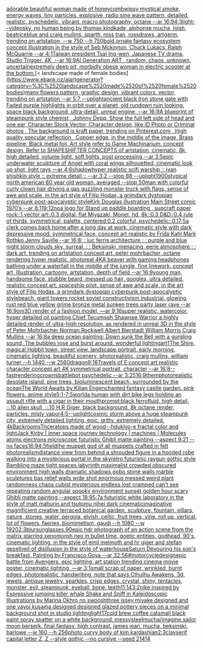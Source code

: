 [adorable beautiful woman made of honeycomb](https://www.ebank.nz/aiartgenerator?category=adorable%2520beautiful%2520woman%2520made%2520of%2520honeycomb)[wipsy mystical smoke, energy waves, tiny particles, explosive, radio sine wave pattern, detailed, realistic, pyschedelic, vibrant, macro photography, octane --ar 16:9](https://www.ebank.nz/aiartgenerator?category=wipsy%2520mystical%2520smoke%2C%2520energy%2520waves%2C%2520tiny%2520particles%2C%2520explosive%2C%2520radio%2520sine%2520wave%2520pattern%2C%2520detailed%2C%2520realistic%2C%2520pyschedelic%2C%2520vibrant%2C%2520macro%2520photography%2C%2520octane%2520--ar%252016%3A9)[4:3](https://www.ebank.nz/aiartgenerator?category=4%3A3)[light](https://www.ebank.nz/aiartgenerator?category=light)[--video](https://www.ebank.nz/aiartgenerator?category=--video)[sky, no human being,by thomas kindkade, alphonse mucha, loish, beatriceblue and craig mullins, sparth, ross tran, rossdraws, artgerm, trending on artstation, --w 750 --h 750](https://www.ebank.nz/aiartgenerator?category=sky%2C%2520no%2520human%2520being%2Cby%2520thomas%2520kindkade%2C%2520alphonse%2520mucha%2C%2520loish%2C%2520beatriceblue%2520and%2520craig%2520mullins%2C%2520sparth%2C%2520ross%2520tran%2C%2520rossdraws%2C%2520artgerm%2C%2520trending%2520on%2520artstation%2C%2520--w%2520750%2520--h%2520750)[bold ornate fantasy ecosystem concept illustration in the style of Seb Mckinnon, Chuck Lukacs, Ralph McQuarrie --ar 4:1](https://www.ebank.nz/aiartgenerator?category=bold%2520ornate%2520fantasy%2520ecosystem%2520concept%2520illustration%2520in%2520the%2520style%2520of%2520Seb%2520Mckinnon%2C%2520Chuck%2520Lukacs%2C%2520Ralph%2520McQuarrie%2520--ar%25204%3A1)[Taiwan president Tsai Ing-wen, Japanese TV drama, Studio Trigger, 4K, --ar 16:9](https://www.ebank.nz/aiartgenerator?category=Taiwan%2520president%2520Tsai%2520Ing-wen%2C%2520Japanese%2520TV%2520drama%2C%2520Studio%2520Trigger%2C%25204K%2C%2520--ar%252016%3A9)[AI Generation ART , random, chaos, unknown, uncertain](https://www.ebank.nz/aiartgenerator?category=AI%2520Generation%2520ART%2520%2C%2520random%2C%2520chaos%2C%2520unknown%2C%2520uncertain)[extremely deep pit, morbidly obese woman in electric scooter  at the bottom.](https://www.ebank.nz/aiartgenerator?category=extremely%2520deep%2520pit%2C%2520morbidly%2520obese%2520woman%2520in%2520electric%2520scooter%2520%2520at%2520the%2520bottom.)[< landscape made of female bodies](https://www.ebank.nz/aiartgenerator?category=%3C%2520landscape%2520made%2520of%2520female%2520bodies)[many flowers pattern, graphic design, vibrant colors, vector, trending on artstation --ar 5:7 --uplight](https://www.ebank.nz/aiartgenerator?category=many%2520flowers%2520pattern%2C%2520graphic%2520design%2C%2520vibrant%2520colors%2C%2520vector%2C%2520trending%2520on%2520artstation%2520--ar%25205%3A7%2520--uplight)[ancient black Iron stone gate with Faded purple highlights in orbit over a planet, old rundown ruin looking, space black background, ultra-detail, unreal engine, --ar 16:9](https://www.ebank.nz/aiartgenerator?category=ancient%2520black%2520Iron%2520stone%2520gate%2520with%2520Faded%2520purple%2520highlights%2520in%2520orbit%2520over%2520a%2520planet%2C%2520old%2520rundown%2520ruin%2520looking%2C%2520space%2520black%2520background%2C%2520ultra-detail%2C%2520unreal%2520engine%2C%2520--ar%252016%3A9)[A blueprint of steampunk style chemist , Johnny Depp,  Show the full left side of head and one ear,  Character Stock Vector, Character design, like ID Photo or Criminal photos , The background is kraft paper,  trending on Pinterest.com  , High quality specular reflection ,  Copper  edge, in the middle of the image, Brass pipeline,  Black metal foil,  Art style refer to Game Machinarium.  concept design, Refer to SHAPESHIFTER CONCEPTS  of artstation, cinematic,  8k, high detailed,  volume light,  soft lights,  post processing    --ar 3:5](https://www.ebank.nz/aiartgenerator?category=A%2520blueprint%2520of%2520steampunk%2520style%2520chemist%2520%2C%2520Johnny%2520Depp%2C%2520%2520Show%2520the%2520full%2520left%2520side%2520of%2520head%2520and%2520one%2520ear%2C%2520%2520Character%2520Stock%2520Vector%2C%2520Character%2520design%2C%2520like%2520ID%2520Photo%2520or%2520Criminal%2520photos%2520%2C%2520The%2520background%2520is%2520kraft%2520paper%2C%2520%2520trending%2520on%2520Pinterest.com%2520%2520%2C%2520High%2520quality%2520specular%2520reflection%2520%2C%2520%2520Copper%2520%2520edge%2C%2520in%2520the%2520middle%2520of%2520the%2520image%2C%2520Brass%2520pipeline%2C%2520%2520Black%2520metal%2520foil%2C%2520%2520Art%2520style%2520refer%2520to%2520Game%2520Machinarium.%2520%2520concept%2520design%2C%2520Refer%2520to%2520SHAPESHIFTER%2520CONCEPTS%2520%2520of%2520artstation%2C%2520cinematic%2C%2520%25208k%2C%2520high%2520detailed%2C%2520%2520volume%2520light%2C%2520%2520soft%2520lights%2C%2520%2520post%2520processing%2520%2520%2520%2520--ar%25203%3A5)[epic underwater sculpture of Angel with coral wings silhouetted, cinematic look up shot, light rays —ar 4:6](https://www.ebank.nz/aiartgenerator?category=epic%2520underwater%2520sculpture%2520of%2520Angel%2520with%2520coral%2520wings%2520silhouetted%2C%2520cinematic%2520look%2520up%2520shot%2C%2520light%2520rays%2520%E2%80%94ar%25204%3A6)[shadow](https://www.ebank.nz/aiartgenerator?category=shadow)[hyper realistic scifi warship :: ivan shishkin style :: extreme detail :: --ar 3:2 --stop 88 --uplight](https://www.ebank.nz/aiartgenerator?category=hyper%2520realistic%2520scifi%2520warship%2520%3A%3A%2520ivan%2520shishkin%2520style%2520%3A%3A%2520extreme%2520detail%2520%3A%3A%2520--ar%25203%3A2%2520--stop%252088%2520--uplight)[1900s](https://www.ebank.nz/aiartgenerator?category=1900s)[typical north american 60 year old woman. averaged --stop 50](https://www.ebank.nz/aiartgenerator?category=typical%2520north%2520american%252060%2520year%2520old%2520woman.%2520averaged%2520--stop%252050)[man with colorful curly clown hair driving a gas guzzling monster truck with flags, sense of awe and scale, in the art style of Filip Hodas, a grimdark dystopian cyberpunk post-apocalyptic style](https://www.ebank.nz/aiartgenerator?category=man%2520with%2520colorful%2520curly%2520clown%2520hair%2520driving%2520a%2520gas%2520guzzling%2520monster%2520truck%2520with%2520flags%2C%2520sense%2520of%2520awe%2520and%2520scale%2C%2520in%2520the%2520art%2520style%2520of%2520Filip%2520Hodas%2C%2520a%2520grimdark%2520dystopian%2520cyberpunk%2520post-apocalyptic%2520style)[](https://www.ebank.nz/aiartgenerator?category=)[Kirk Douglas illustration Main Street comic 1970’s --ar 8:11](https://www.ebank.nz/aiartgenerator?category=Kirk%2520Douglas%2520illustration%2520Main%2520Street%2520comic%25201970%E2%80%99s%2520--ar%25208%3A11)[9:12](https://www.ebank.nz/aiartgenerator?category=9%3A12)[no](https://www.ebank.nz/aiartgenerator?category=no)[a logo for Stand up paddle boarding , sup](https://www.ebank.nz/aiartgenerator?category=a%2520logo%2520for%2520Stand%2520up%2520paddle%2520boarding%2520%2C%2520sup)[craft paper rock::1 vector art::0.3 digital, flat Miyazaki, Monet, hd, 8k::0.3 D&D::0.4 rule of thirds, symmetrical, palette, centered:0.2 colorful, psychedelic::0.1](https://www.ebank.nz/aiartgenerator?category=craft%2520paper%2520rock%3A%3A1%2520vector%2520art%3A%3A0.3%2520digital%2C%2520flat%2520Miyazaki%2C%2520Monet%2C%2520hd%2C%25208k%3A%3A0.3%2520D%26D%3A%3A0.4%2520rule%2520of%2520thirds%2C%2520symmetrical%2C%2520palette%2C%2520centered%3A0.2%2520colorful%2C%2520psychedelic%3A%3A0.1)[7:5](https://www.ebank.nz/aiartgenerator?category=7%3A5)[a clerk comes back home after a long day at work, cinematic style with dark depressive mood, symmetrical face, concept art realistic by Frida Kahl Mark Rothko Jenny Saville --ar 16:8](https://www.ebank.nz/aiartgenerator?category=a%2520clerk%2520comes%2520back%2520home%2520after%2520a%2520long%2520day%2520at%2520work%2C%2520cinematic%2520style%2520with%2520dark%2520depressive%2520mood%2C%2520symmetrical%2520face%2C%2520concept%2520art%2520realistic%2520by%2520Frida%2520Kahl%2520Mark%2520Rothko%2520Jenny%2520Saville%2520--ar%252016%3A8)[: : luc ferris architecture : : purple and blue night storm clouds sky, surreal, : :  Beksinski, menacing, eerie atmosphere : : dark art, trending on artstation concept art, peter mohrbacher, octane rendering hyper realistic, photoreal 4K](https://www.ebank.nz/aiartgenerator?category=%3A%2520%3A%2520luc%2520ferris%2520architecture%2520%3A%2520%3A%2520purple%2520and%2520blue%2520night%2520storm%2520clouds%2520sky%2C%2520surreal%2C%2520%3A%2520%3A%2520%2520Beksinski%2C%2520menacing%2C%2520eerie%2520atmosphere%2520%3A%2520%3A%2520dark%2520art%2C%2520trending%2520on%2520artstation%2520concept%2520art%2C%2520peter%2520mohrbacher%2C%2520octane%2520rendering%2520hyper%2520realistic%2C%2520photoreal%25204K)[A  beaver with gaming headphones bathing under a waterfall in the middle of the jungle, fine linework, concept art, Illustration, cartoony, artstation, depth of field --ar 16:9](https://www.ebank.nz/aiartgenerator?category=A%2520%2520beaver%2520with%2520gaming%2520headphones%2520bathing%2520under%2520a%2520waterfall%2520in%2520the%2520middle%2520of%2520the%2520jungle%2C%2520fine%2520linework%2C%2520concept%2520art%2C%2520Illustration%2C%2520cartoony%2C%2520artstation%2C%2520depth%2520of%2520field%2520--ar%252016%3A9)[young man, handsome face, stubble beard, messed up hair, googles, ultra detailed, realistic concept art. spaceship pilot. sense of awe and scale, in the art style of Filip Hodas, a grimdark dystopian cyberpunk post-apocalyptic style](https://www.ebank.nz/aiartgenerator?category=young%2520man%2C%2520handsome%2520face%2C%2520stubble%2520beard%2C%2520messed%2520up%2520hair%2C%2520googles%2C%2520ultra%2520detailed%2C%2520realistic%2520concept%2520art.%2520spaceship%2520pilot.%2520sense%2520of%2520awe%2520and%2520scale%2C%2520in%2520the%2520art%2520style%2520of%2520Filip%2520Hodas%2C%2520a%2520grimdark%2520dystopian%2520cyberpunk%2520post-apocalyptic%2520style)[beach, giant towers rocket soviet constructivism industrial, glowing, rust red blue yellow grime bronze metal sunken trees party laser rave --ar 16:9](https://www.ebank.nz/aiartgenerator?category=beach%2C%2520giant%2520towers%2520rocket%2520soviet%2520constructivism%2520industrial%2C%2520glowing%2C%2520rust%2520red%2520blue%2520yellow%2520grime%2520bronze%2520metal%2520sunken%2520trees%2520party%2520laser%2520rave%2520--ar%252016%3A9)[oni](https://www.ebank.nz/aiartgenerator?category=oni)[3D render of a fashion model, —ar 9:16](https://www.ebank.nz/aiartgenerator?category=3D%2520render%2520of%2520a%2520fashion%2520model%2C%2520%E2%80%94ar%25209%3A16)[super realistic, watercolor, hyper detailed oil painting Chief Tecumseh Shawnee Warrior  a highly detailed render of ultra-high resolution, as rendered in unreal 3D in the style of Peter Mohrbacher Norman Rockwell Albert Bierstadt William Morris Craig Mullins --ar 16:8](https://www.ebank.nz/aiartgenerator?category=super%2520realistic%2C%2520watercolor%2C%2520hyper%2520detailed%2520oil%2520painting%2520Chief%2520Tecumseh%2520Shawnee%2520Warrior%2520%2520a%2520highly%2520detailed%2520render%2520of%2520ultra-high%2520resolution%2C%2520as%2520rendered%2520in%2520unreal%25203D%2520in%2520the%2520style%2520of%2520Peter%2520Mohrbacher%2520Norman%2520Rockwell%2520Albert%2520Bierstadt%2520William%2520Morris%2520Craig%2520Mullins%2520--ar%252016%3A8)[a deep ocean painting: Down sunk the Bell with a gurgling sound, The bubbles rose and burst around. wonderful lighting](https://www.ebank.nz/aiartgenerator?category=a%2520deep%2520ocean%2520painting%3A%2520Down%2520sunk%2520the%2520Bell%2520with%2520a%2520gurgling%2520sound%2C%2520The%2520bubbles%2520rose%2520and%2520burst%2520around.%2520wonderful%2520lighting)[art](https://www.ebank.nz/aiartgenerator?category=art)[1](https://www.ebank.nz/aiartgenerator?category=1)[The Shire, magical Hobbit town, street view, landscape portrait, early morning, cinematic lighting, beautiful scenery, photorealistic, craig mullins, william turner --h 1440 --w 2560](https://www.ebank.nz/aiartgenerator?category=The%2520Shire%2C%2520magical%2520Hobbit%2520town%2C%2520street%2520view%2C%2520landscape%2520portrait%2C%2520early%2520morning%2C%2520cinematic%2520lighting%2C%2520beautiful%2520scenery%2C%2520photorealistic%2C%2520craig%2520mullins%2C%2520william%2520turner%2520--h%25201440%2520--w%25202560)[dragon](https://www.ebank.nz/aiartgenerator?category=dragon)[9:16](https://www.ebank.nz/aiartgenerator?category=9%3A16)[Travels of E concept art realistic character concept art 4K symmetrical portrait, character --ar 16:8](https://www.ebank.nz/aiartgenerator?category=Travels%2520of%2520E%2520concept%2520art%2520realistic%2520character%2520concept%2520art%25204K%2520symmetrical%2520portrait%2C%2520character%2520--ar%252016%3A8)[--fast](https://www.ebank.nz/aiartgenerator?category=--fast)[rendering](https://www.ebank.nz/aiartgenerator?category=rendering)[crowns](https://www.ebank.nz/aiartgenerator?category=crowns)[battlebot psychedelic --ar 3:2](https://www.ebank.nz/aiartgenerator?category=battlebot%2520psychedelic%2520--ar%25203%3A2)[5](https://www.ebank.nz/aiartgenerator?category=5)[16:9](https://www.ebank.nz/aiartgenerator?category=16%3A9)[them](https://www.ebank.nz/aiartgenerator?category=them)[photorealistic desolate island, pine trees,  bioluminescent beach, surrounded by the ocean](https://www.ebank.nz/aiartgenerator?category=photorealistic%2520desolate%2520island%2C%2520pine%2520trees%2C%2520%2520bioluminescent%2520beach%2C%2520surrounded%2520by%2520the%2520ocean)[The World Awaits by Kilian Eng](https://www.ebank.nz/aiartgenerator?category=The%2520World%2520Awaits%2520by%2520Kilian%2520Eng)[enchanted fantasy castle garden. pink flowers. anime style](https://www.ebank.nz/aiartgenerator?category=enchanted%2520fantasy%2520castle%2520garden.%2520pink%2520flowers.%2520anime%2520style)[5:1](https://www.ebank.nz/aiartgenerator?category=5%3A1)[-](https://www.ebank.nz/aiartgenerator?category=-)[7:5](https://www.ebank.nz/aiartgenerator?category=7%3A5)[world](https://www.ebank.nz/aiartgenerator?category=world)[a human with dirt bike legs holding an assault rifle with a cigar in their mouth](https://www.ebank.nz/aiartgenerator?category=a%2520human%2520with%2520dirt%2520bike%2520legs%2520holding%2520an%2520assault%2520rifle%2520with%2520a%2520cigar%2520in%2520their%2520mouth)[prompt:black ferrofluid, high detail, ::.10 alien skull, ::.10 H.R Giger, black background, 8k octane render, particles, misty vapor](https://www.ebank.nz/aiartgenerator?category=prompt%3Ablack%2520ferrofluid%2C%2520high%2520detail%2C%2520%3A%3A.10%2520alien%2520skull%2C%2520%3A%3A.10%2520H.R%2520Giger%2C%2520black%2520background%2C%25208k%2520octane%2520render%2C%2520particles%2C%2520misty%2520vapor)[4:5](https://www.ebank.nz/aiartgenerator?category=4%3A5)[--uplight](https://www.ebank.nz/aiartgenerator?category=--uplight)[cosmic storm above a huge steampunk city, extremely detailed lighting, epic, gritty, extremely detailed, 4k](https://www.ebank.nz/aiartgenerator?category=cosmic%2520storm%2520above%2520a%2520huge%2520steampunk%2520city%2C%2520extremely%2520detailed%2520lighting%2C%2520epic%2C%2520gritty%2C%2520extremely%2520detailed%2C%25204k)[Backrooms](https://www.ebank.nz/aiartgenerator?category=Backrooms)[Triceratops,made of wood](https://www.ebank.nz/aiartgenerator?category=Triceratops%2Cmade%2520of%2520wood)[--hd](https://www.ebank.nz/aiartgenerator?category=--hd)[ukiyo-e fractal color and light](https://www.ebank.nz/aiartgenerator?category=ukiyo-e%2520fractal%2520color%2520and%2520light)[Jack Kirby  | inner space journey  technology | machines | Molecules atoms electrons  microscope futuristic  Ghibli matte painting  --aspect 9:21 --no faces](https://www.ebank.nz/aiartgenerator?category=Jack%2520Kirby%2520%2520%7C%2520inner%2520space%2520journey%2520%2520technology%2520%7C%2520machines%2520%7C%2520Molecules%2520atoms%2520electrons%2520%2520microscope%2520futuristic%2520%2520Ghibli%2520matte%2520painting%2520%2520--aspect%25209%3A21%2520--no%2520faces)[16:9](https://www.ebank.nz/aiartgenerator?category=16%3A9)[4:5](https://www.ebank.nz/aiartgenerator?category=4%3A5)[field](https://www.ebank.nz/aiartgenerator?category=field)[the muppet god of all muppets crafted in felt photorealism](https://www.ebank.nz/aiartgenerator?category=the%2520muppet%2520god%2520of%2520all%2520muppets%2520crafted%2520in%2520felt%2520photorealism)[distance view from behind a shrouded figure in a hooded robe walking into a mysterious portal in the sky](https://www.ebank.nz/aiartgenerator?category=distance%2520view%2520from%2520behind%2520a%2520shrouded%2520figure%2520in%2520a%2520hooded%2520robe%2520walking%2520into%2520a%2520mysterious%2520portal%2520in%2520the%2520sky)[retro futuristic raygun gothic style Rambling maze tight spaces  labyrinth maximalist crowded obscured environment high walls dramatic shadows gobo stone walls marble sculptures bas relief walls wide shot enormous messed weird plant randomness chaos  cubist mysterious endless lost cramped  can’t see repeating random angular spooky environment sunset golden hour scary Ghibli matte painting --aspect 18:9](https://www.ebank.nz/aiartgenerator?category=retro%2520futuristic%2520raygun%2520gothic%2520style%2520Rambling%2520maze%2520tight%2520spaces%2520%2520labyrinth%2520maximalist%2520crowded%2520obscured%2520environment%2520high%2520walls%2520dramatic%2520shadows%2520gobo%2520stone%2520walls%2520marble%2520sculptures%2520bas%2520relief%2520walls%2520wide%2520shot%2520enormous%2520messed%2520weird%2520plant%2520randomness%2520chaos%2520%2520cubist%2520mysterious%2520endless%2520lost%2520cramped%2520%2520can%E2%80%99t%2520see%2520repeating%2520random%2520angular%2520spooky%2520environment%2520sunset%2520golden%2520hour%2520scary%2520Ghibli%2520matte%2520painting%2520--aspect%252018%3A9)[5:7](https://www.ebank.nz/aiartgenerator?category=5%3A7)[a futuristic white laboratory in the style of matt mahurin and tsutomu nihei dark cinematic](https://www.ebank.nz/aiartgenerator?category=a%2520futuristic%2520white%2520laboratory%2520in%2520the%2520style%2520of%2520matt%2520mahurin%2520and%2520tsutomu%2520nihei%2520dark%2520cinematic)[imaginative magnificient creative terraced botanical garden, sculpture, fountain, pillars, nature, stones, water, pergola, elvish, celtic, fruit trees, vine, roll up, vertical, lot of flowers, faeries, biomimetism, gaudi --h 1080 --w 1920](https://www.ebank.nz/aiartgenerator?category=imaginative%2520magnificient%2520creative%2520terraced%2520botanical%2520garden%2C%2520sculpture%2C%2520fountain%2C%2520pillars%2C%2520nature%2C%2520stones%2C%2520water%2C%2520pergola%2C%2520elvish%2C%2520celtic%2C%2520fruit%2520trees%2C%2520vine%2C%2520roll%2520up%2C%2520vertical%2C%2520lot%2520of%2520flowers%2C%2520faeries%2C%2520biomimetism%2C%2520gaudi%2520--h%25201080%2520--w%25201920)[2:3](https://www.ebank.nz/aiartgenerator?category=2%3A3)[blur](https://www.ebank.nz/aiartgenerator?category=blur)[sunglasses](https://www.ebank.nz/aiartgenerator?category=sunglasses)[.90](https://www.ebank.nz/aiartgenerator?category=.90)[epic hdr photograph of an action scene from the matrix starring xenomorph neo in bullet time, goetic entities, godhead, 90's, cinematic lighting, in the style of emil melmoth and hr giger and stefan gesell](https://www.ebank.nz/aiartgenerator?category=epic%2520hdr%2520photograph%2520of%2520an%2520action%2520scene%2520from%2520the%2520matrix%2520starring%2520xenomorph%2520neo%2520in%2520bullet%2520time%2C%2520goetic%2520entities%2C%2520godhead%2C%252090%27s%2C%2520cinematic%2520lighting%2C%2520in%2520the%2520style%2520of%2520emil%2520melmoth%2520and%2520hr%2520giger%2520and%2520stefan%2520gesell)[veil of disillusion in the style of waterhouse](https://www.ebank.nz/aiartgenerator?category=veil%2520of%2520disillusion%2520in%2520the%2520style%2520of%2520waterhouse)[Saturn Devouring his son's breakfast. Painting by Francisco Goya --ar 32:56](https://www.ebank.nz/aiartgenerator?category=Saturn%2520Devouring%2520his%2520son%27s%2520breakfast.%2520Painting%2520by%2520Francisco%2520Goya%2520--ar%252032%3A56)[#motorcycledesign](https://www.ebank.nz/aiartgenerator?category=%23motorcycledesign)[epic battle from Avengers, epic lighting, art station trending,cinema movie poster, cinematic lighting, —ar 3:1](https://www.ebank.nz/aiartgenerator?category=epic%2520battle%2520from%2520Avengers%2C%2520epic%2520lighting%2C%2520art%2520station%2520trending%2Ccinema%2520movie%2520poster%2C%2520cinematic%2520lighting%2C%2520%E2%80%94ar%25203%3A1)[small scrap of paper, wrinkled, burnt edges, photorealistic, handwriting, note that says Cthulhu Awakens, 3d, jewels, antique jewelry, sparkles, crisp edges, crystal, shiny, tentacles, monster, evil, steampunk, eyeball, bone, teeth](https://www.ebank.nz/aiartgenerator?category=small%2520scrap%2520of%2520paper%2C%2520wrinkled%2C%2520burnt%2520edges%2C%2520photorealistic%2C%2520handwriting%2C%2520note%2520that%2520says%2520Cthulhu%2520Awakens%2C%25203d%2C%2520jewels%2C%2520antique%2520jewelry%2C%2520sparkles%2C%2520crisp%2520edges%2C%2520crystal%2C%2520shiny%2C%2520tentacles%2C%2520monster%2C%2520evil%2C%2520steampunk%2C%2520eyeball%2C%2520bone%2C%2520teeth)[11:14](https://www.ebank.nz/aiartgenerator?category=11%3A14)[3:2](https://www.ebank.nz/aiartgenerator?category=3%3A2)[nike inspired by Expressive jumping killer whale Shake and Sniff in Kaleidoscopic Illustrations by Marina Okhro no swoosh](https://www.ebank.nz/aiartgenerator?category=nike%2520inspired%2520by%2520Expressive%2520jumping%2520killer%2520whale%2520Shake%2520and%2520Sniff%2520in%2520Kaleidoscopic%2520Illustrations%2520by%2520Marina%2520Okhro%2520no%2520swoosh)[three issey miyake designed and one yayoi kusama designed  designed glazed pottery pieces on a minimal background shot in studio lighting](https://www.ebank.nz/aiartgenerator?category=three%2520issey%2520miyake%2520designed%2520and%2520one%2520yayoi%2520kusama%2520designed%2520%2520designed%2520glazed%2520pottery%2520pieces%2520on%2520a%2520minimal%2520background%2520shot%2520in%2520studio%2520lighting)[light](https://www.ebank.nz/aiartgenerator?category=light)[17](https://www.ebank.nz/aiartgenerator?category=17)[cold brew coffee cat](https://www.ebank.nz/aiartgenerator?category=cold%2520brew%2520coffee%2520cat)[small black paint spray spatter on a white background. messy](https://www.ebank.nz/aiartgenerator?category=small%2520black%2520paint%2520spray%2520spatter%2520on%2520a%2520white%2520background.%2520messy)[steel](https://www.ebank.nz/aiartgenerator?category=steel)[mucha](https://www.ebank.nz/aiartgenerator?category=mucha)[/imagine sailor moon berserk, final fantasy, high contrast, james jean, mucha, beksinski, barlowe --w 160 --h 256](https://www.ebank.nz/aiartgenerator?category=/imagine%2520sailor%2520moon%2520berserk%2C%2520final%2520fantasy%2C%2520high%2520contrast%2C%2520james%2520jean%2C%2520mucha%2C%2520beksinski%2C%2520barlowe%2520--w%2520160%2520--h%2520256)[photo curvy body of kim kardashian](https://www.ebank.nz/aiartgenerator?category=photo%2520curvy%2520body%2520of%2520kim%2520kardashian)[2:3](https://www.ebank.nz/aiartgenerator?category=2%3A3)[clay](https://www.ebank.nz/aiartgenerator?category=clay)[serif capital letter Z, Z --style gothic --no cursive --seed 21414](https://www.ebank.nz/aiartgenerator?category=serif%2520capital%2520letter%2520Z%2C%2520Z%2520--style%2520gothic%2520--no%2520cursive%2520--seed%252021414)